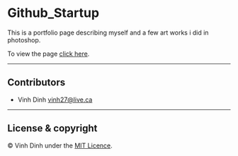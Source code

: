 # Github_Startup

This is a portfolio page describing myself and a few art works i did in photoshop.

To view the page [click here](https://vinhtagecoder.github.io/Github_Startup/).

---

## Contributors

- Vinh Dinh <vinh27@live.ca>

---

## License & copyright

© Vinh Dinh under the [MIT Licence](LICENSE).
